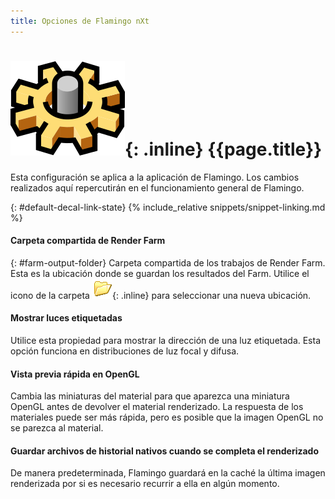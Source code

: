 ```yaml
---
title: Opciones de Flamingo nXt
---
```



# ![images/options.svg](images/options.svg){: .inline} {{page.title}}
Esta configuración se aplica a la aplicación de Flamingo.  Los cambios realizados aquí repercutirán en el funcionamiento general de Flamingo.

{: #default-decal-link-state}
{% include_relative snippets/snippet-linking.md %}

#### Carpeta compartida de Render Farm
{: #farm-output-folder}
Carpeta compartida de los trabajos de Render Farm. Esta es la ubicación donde se guardan los resultados del Farm. Utilice el icono de la carpeta ![images/folderopen32x32.png](images/folderopen32x32.png){: .inline} para seleccionar una nueva ubicación.

#### Mostrar luces etiquetadas
Utilice esta propiedad para mostrar la dirección de una luz etiquetada.  Esta opción funciona en distribuciones de luz focal y difusa.

#### Vista previa rápida en OpenGL
Cambia las miniaturas del material para que aparezca una miniatura OpenGL antes de devolver el material renderizado.  La respuesta de los materiales puede ser más rápida, pero es posible que la imagen OpenGL no se parezca al material.

#### Guardar archivos de historial nativos cuando se completa el renderizado
De manera predeterminada, Flamingo guardará en la caché la última imagen renderizada por si es necesario recurrir a ella en algún momento.